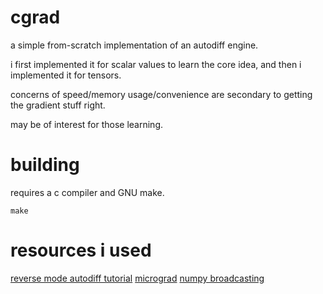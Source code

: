# cgrad

a simple from-scratch implementation of an autodiff engine.

i first implemented it for scalar values to learn the core idea, and
then i implemented it for tensors.

concerns of speed/memory usage/convenience are secondary to getting the gradient stuff right.

may be of interest for those learning.

# building

requires a c compiler and GNU make.

```
make
```

# resources i used

[reverse mode autodiff tutorial](https://rufflewind.com/2016-12-30/reverse-mode-automatic-differentiation)
[micrograd](https://github.com/karpathy/micrograd)
[numpy broadcasting](https://numpy.org/doc/stable/user/basics.broadcasting.html)
